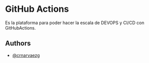 
# GitHub Actions

Es la plataforma para poder hacer la escala de DEVOPS y CI/CD con GitHubActions.




## Authors

- [@crnarvaezg](https://www.github.com/crnavaezg)

